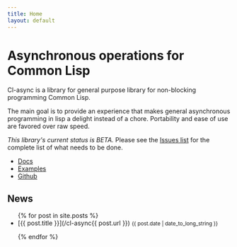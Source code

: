 ```yaml
---
title: Home
layout: default
---
```


Asynchronous operations for Common Lisp
=======================================
Cl-async is a library for general purpose library for non-blocking programming
Common Lisp.

The main goal is to provide an experience that makes general asynchronous 
programming in lisp a delight instead of a chore. Portability and ease of use
are favored over raw speed.

*This library's current status is BETA.* Please see the
[Issues list](https://github.com/orthecreedence/cl-async/issues) for the
complete list of what needs to be done.

<div class="callout">
	<ul class="clear">
		<li><a href="/documentation">Docs</a></li>
		<li><a href="/examples">Examples</a></li>
		<li><a href="https://github.com/orthecreedence/cl-async">Github</a></li>
	</ul>
</div>

## News
<ul>
{% for post in site.posts %}

<li>
    [{{ post.title }}](/cl-async{{ post.url }})
    <small>{{ post.date | date_to_long_string }}</small>
</li>

{% endfor %}
</ul>
